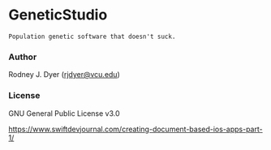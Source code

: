 # GeneticStudio

    Population genetic software that doesn't suck.


### Author

Rodney J. Dyer (rjdyer@vcu.edu)

### License

GNU General Public License v3.0


https://www.swiftdevjournal.com/creating-document-based-ios-apps-part-1/
